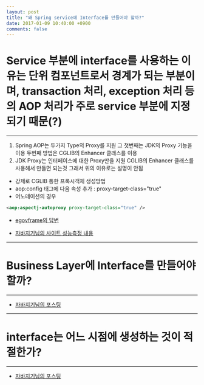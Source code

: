 ```yaml
---
layout: post
title: "왜 Spring service에 Interface를 만들어야 할까?"
date: 2017-01-09 10:40:00 +0900
comments: false
---
```


# Service 부분에 interface를 사용하는 이유는 단위 컴포넌트로서 경계가 되는 부분이며, transaction 처리, exception 처리 등의 AOP 처리가 주로 service 부분에 지정되기 때문(?)

-----

 1. Spring AOP는 두가지 Type의 Proxy를 지원 그 첫번째는 JDK의 Proxy 기능을 이용 두번째 방법은 CGLIB의 Enhancer 클래스를 이용
 2. JDK Proxy는 인터페이스에 대한 Proxy만을 지원 CGLIB의 Enhancer 클래스를 사용해서 만들면 되는것 그래서 위의 이유로는 설명이 안됨
 
 * 강제로 CGLIB 통한 프록시객체 생성방법
 * aop:config 태그에 다음 속성 추가 : proxy-target-class="true"
 * 어노테이션의 경우

```xml
<aop:aspectj-autoproxy proxy-target-class="true" />
```

 * [egovframe의 답변](http://open.egovframe.go.kr/cop/bbs/selectBoardArticle.do?bbsId=BBSMSTR_000000000013&nttId=12689)
 
 * [자바지기님의 사이트 성능측정 내용](http://wiki.javajigi.net/pages/viewpage.action?pageId=1065)

-----

# Business Layer에 Interface를 만들어야 할까?

-----


 * [자바지기님의 포스팅](https://slipp.net/questions/19)

-----

# interface는 어느 시점에 생성하는 것이 적절한가?

-----

* [자바지기님의 포스팅](https://slipp.net/questions/55)


